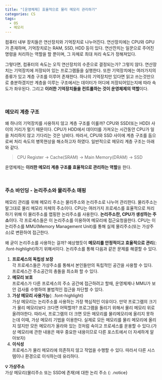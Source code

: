 ```yaml
---
title: "[운영체제] 효율적으로 물리 메모리 관리하기"
categories: CS
tags:
  - OS
  - 메모리
---  
```


컴퓨터 내부 장치들은 연산장치와 기억장치로 나누어진다. 연산장치에는 CPU와 GPU가 존재하며, 기억장치로는 RAM, SSD, HDD 등이 있다. 연산잔치는 일꾼으로 주어진 명령을 처리하는 역할을 할 뿐이며, 그 자체로 최대 처리 속도가 정해져있다.  

그렇다면, 컴퓨터의 속도는 오직 연산장치의 수준으로 결정되는가? 그렇지 않다. 연산장치는 기억장치에 저장되어 있는 프로그램들을 실행한다. 또한 기억장치에는 여러가지의 종류가 있고 계층 구조를 이루어 존재한다. 하나의 기억장치만 있다면 읽고 쓰는것만으로 충분하겠지만 계층을 이루는 구조에서는 데이터가 어디에 저장되어있는지에 따라 속도가 좌우된다. 그리고 **이러한 기억장치들을 컨트롤하는 것이 운영체제의 역할**이다.

<br />  

### 메모리 계층 구조
왜 하나의 기억장치를 사용하지 않고 계층 구조를 이룰까? CPU와 SSD(또는 HDD) 사이의 거리가 멀기 때문이다. CPU가 HDD에서 데이터를 가져오는 시간동안 CPU가 일을 처리하지 않고 기다리는 것은 낭비다. 따라서, CPU와 SSD 사이에 계층 구조를 둠으로써 처리 속도의 병목현상을 해소하고자 하였다. 일반적으로 메모리 계층 구조는 아래와 같다.  

> CPU Register -> Cache(SRAM) -> Main Memory(DRAM) -> SSD  

운영체제는 **이러한 메모리 계층 구조를 효율적으로 관리하는 역할**을 한다.

<br />  

### 주소 바인딩 - 논리주소와 물리주소 매핑
메모리 관리를 위해 메모리 주소는 물리주소와 논리주소로 나누어 관리한다. 물리주소는 말그대로 물리 메모리 자체의 주소이다. CPU는 여러가지 프로세스를 효율적으로 처리하기 위해 이 물리주소를 랩핑한 논리주소를 사용한다. **논리주소란, CPU가 생성하는 주소**이다. 각 프로세스들은 이 논리주소를 이용하여 메모리에 접근요청을한다. CPU는 이 논리주소를 MMU(Memory Management Unit)를 통해 실제 물리주소(또는 가상주소)로 변환하여 접근한다.  

왜 굳이 논리주소를 사용하는 걸까? 예상했듯이 **메모리를 안정적이고 효율적으로 관리**{: .font-highlight}하기 위해서이다. 논리주소를 통해 다음과 같은 문제를 해결할 수 있다.  

1. **프로세스의 독립성 보장**  
각 프로세스들은 가상주소를 통해서 본인들만의 독립적인 공간을 사용할 수 있다. 프로세스간 주소공간의 충돌을 최소화 할 수 있다.  
2. **메모리 보호**  
프로세스가 다른 프로세스의 주소 공간에 접근하려고 할때, 운영체제나 MMU가 보안 검사를 수행하여 불법적인 접근을 차단할 수 있다.  
3. **가상 메모리 사용가능**{: .font-highlight}  
가상 메모리는 논리주소를 사용하는 가장 핵심적인 이유이다. 만약 프로그램의 크기가 물리 메모리보다 크다면 어떡할까? 프로그램을 돌리기 위해서 물리 메모리 위로 올려야한다. 따라서, 프로그램의 더 크면 모든 메모리를 물리메모리에 올리지 못하는데 이때, 가상 메모리 기법을 이용한다. 실제로 모든 메모리를 물리 메모리에 올리지 않지만 모든 메모리가 올라와 있는 것처럼 속이고 프로세스를 운용할 수 있다.(가상 메모리에 관한 내용은 매우 중요한 내용이므로 다른 포스트에서 더 자세하게 알아보자)
4. **이식성**  
프로세스가 물리 메모리에 의존하지 않고 작업을 수행할 수 있다. 따라서 다른 시스템이나 환경으로 이식하는데 유리하다.

**💡 가상주소**  
가상 메모리(물리주소 또는 SSD에 존재)에 대한 논리 주소
{: .notice}  

